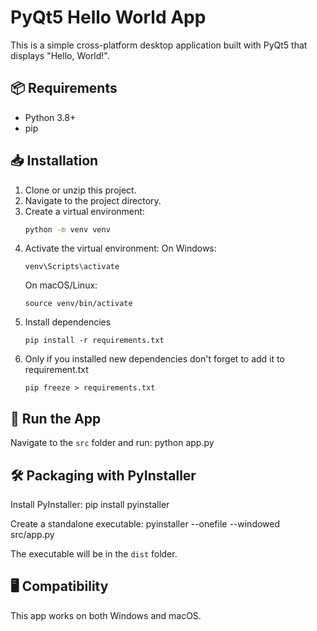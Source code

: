 # PyQt5 Hello World App

This is a simple cross-platform desktop application built with PyQt5 that displays "Hello, World!".

## 📦 Requirements
- Python 3.8+
- pip

## 📥 Installation
1. Clone or unzip this project.
2. Navigate to the project directory.
3. Create a virtual environment:
   ```bash
   python -m venv venv
   ```
4. Activate the virtual environment:
   On Windows:
   ```
   venv\Scripts\activate
   ```
   On macOS/Linux:
   ```
   source venv/bin/activate
   ```
5. Install dependencies
   ```
   pip install -r requirements.txt
   ```
6. Only if you installed new dependencies don't forget to add it to requirement.txt
   ```
   pip freeze > requirements.txt
   ```


## 🚀 Run the App
Navigate to the `src` folder and run:
   python app.py

## 🛠 Packaging with PyInstaller
Install PyInstaller:
   pip install pyinstaller

Create a standalone executable:
   pyinstaller --onefile --windowed src/app.py

The executable will be in the `dist` folder.

## 🖥 Compatibility
This app works on both Windows and macOS.
